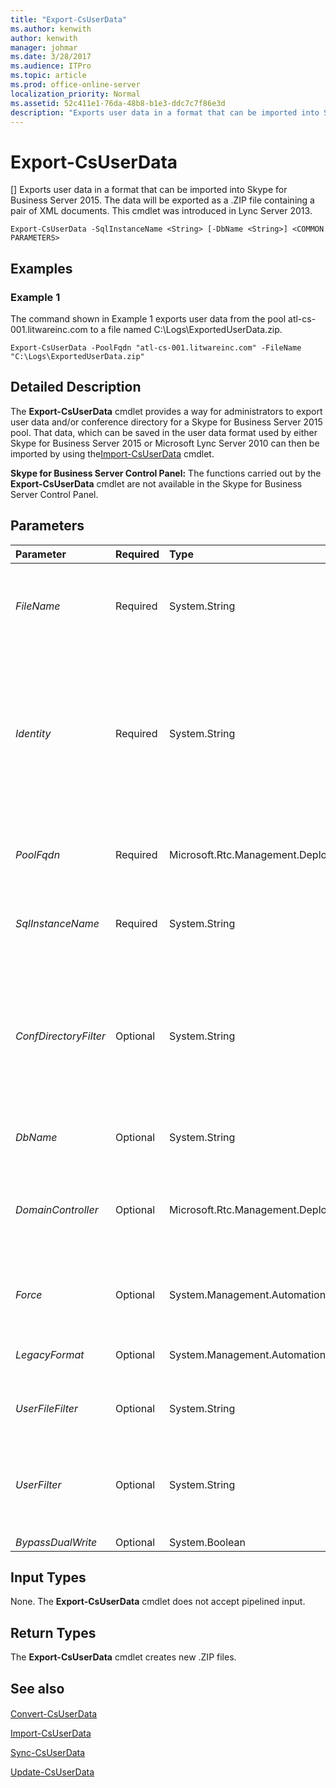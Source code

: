 ```yaml
---
title: "Export-CsUserData"
ms.author: kenwith
author: kenwith
manager: johmar
ms.date: 3/28/2017
ms.audience: ITPro
ms.topic: article
ms.prod: office-online-server
localization_priority: Normal
ms.assetid: 52c411e1-76da-48b8-b1e3-ddc7c7f86e3d
description: "Exports user data in a format that can be imported into Skype for Business Server 2015. The data will be exported as a .ZIP file containing a pair of XML documents. This cmdlet was introduced in Lync Server 2013."
---
```


# Export-CsUserData
[]
Exports user data in a format that can be imported into Skype for Business Server 2015. The data will be exported as a .ZIP file containing a pair of XML documents. This cmdlet was introduced in Lync Server 2013.
  
```
Export-CsUserData -SqlInstanceName <String> [-DbName <String>] <COMMON PARAMETERS>

```

## Examples
<a name="Examples"> </a>

### Example 1

The command shown in Example 1 exports user data from the pool atl-cs-001.litwareinc.com to a file named C:\Logs\ExportedUserData.zip.
  
```
Export-CsUserData -PoolFqdn "atl-cs-001.litwareinc.com" -FileName "C:\Logs\ExportedUserData.zip"
```

## Detailed Description
<a name="DetailedDescription"> </a>

The **Export-CsUserData** cmdlet provides a way for administrators to export user data and/or conference directory for a Skype for Business Server 2015 pool. That data, which can be saved in the user data format used by either Skype for Business Server 2015 or Microsoft Lync Server 2010 can then be imported by using the[Import-CsUserData](import-csuserdata.md) cmdlet.
  
 **Skype for Business Server Control Panel:** The functions carried out by the **Export-CsUserData** cmdlet are not available in the Skype for Business Server Control Panel.
  
## Parameters
<a name="DetailedDescription"> </a>

|**Parameter**|**Required**|**Type**|**Description**|
|:-----|:-----|:-----|:-----|
| _FileName_ <br/> |Required  <br/> |System.String  <br/> |Full path to the .ZIP file that the **Export-CsUserData** cmdlet will create; this file will contain the exported user data. For example: <br/>  `-FileName "C:\Logs\ExportedData.zip"` <br/> |
| _Identity_ <br/> |Required  <br/> |System.String  <br/> |Fully qualified domain name of the pool where the User database containing the user data to be exported is installed. For example:  <br/>  `-Identity "atl-sql-001.litwareinc.com"` <br/> Note that you can retrieve fully qualified domain names for your User database pools by running this command:  <br/>  `Get-CsService -UserDatabase` <br/> |
| _PoolFqdn_ <br/> |Required  <br/> |Microsoft.Rtc.Management.Deploy.Fqdn  <br/> |Fully qualified domain name of the Registrar pool containing the user data to be exported. For example:  <br/>  `-PoolFqdn "atl-cs-001.litwareinc.com"` <br/> |
| _SqlInstanceName_ <br/> |Required  <br/> |System.String  <br/> |Name of the SQL Server instance containing the user data to be exported. For example:  <br/>  `-SqlInstanceName "rtc"` <br/> |
| _ConfDirectoryFilter_ <br/> |Optional  <br/> |System.String  <br/> |When specified, allows you to export conference directory information for the specified conference directory. For example, to export data from the conference directory with the ID 13 use this syntax:  <br/>  `-ConfDirectoryFilter 13` <br/> You can return conference directory IDs by using this command:  <br/>  `Get-CsConferenceDirectory` <br/> |
| _DbName_ <br/> |Optional  <br/> |System.String  <br/> |Name of the SQL Server database containing the user data to be exported.  <br/> |
| _DomainController_ <br/> |Optional  <br/> |Microsoft.Rtc.Management.Deploy.Fqdn  <br/> |Enables administrators to specify the FQDN of the domain controller to be used when running the **Export-CsUserData** cmdlet. If not specified, the cmdlet will use the first available domain controller. <br/> |
| _Force_ <br/> |Optional  <br/> |System.Management.Automation.SwitchParameter  <br/> |Suppresses the display of any non-fatal error message that might occur when running the command.  <br/> |
| _LegacyFormat_ <br/> |Optional  <br/> |System.Management.Automation.SwitchParameter  <br/> |When specified, data is saved in the format used by Microsoft Lync Server 2010.  <br/> |
| _UserFileFilter_ <br/> |Optional  <br/> |System.String  <br/> |Full path to a text file containing a list of user URIs for whom data should be exported.  <br/> |
| _UserFilter_ <br/> |Optional  <br/> |System.String  <br/> |Enables you to export data for a single user. That user is in dictated by specifying his or her SIP address, minus the sip: prefix. For example:  <br/>  `-UserFilter "kenmyer@litwareinc.com"` <br/> |
| _BypassDualWrite_ <br/> |Optional  <br/> |System.Boolean  <br/> |PARAMVALUE: $true | $false  <br/> |
   
## Input Types
<a name="InputTypes"> </a>

None. The **Export-CsUserData** cmdlet does not accept pipelined input.
  
## Return Types
<a name="ReturnTypes"> </a>

The **Export-CsUserData** cmdlet creates new .ZIP files.
  
## See also
<a name="ReturnTypes"> </a>

#### 

[Convert-CsUserData](convert-csuserdata.md)
  
[Import-CsUserData](import-csuserdata.md)
  
[Sync-CsUserData](sync-csuserdata.md)
  
[Update-CsUserData](update-csuserdata.md)

